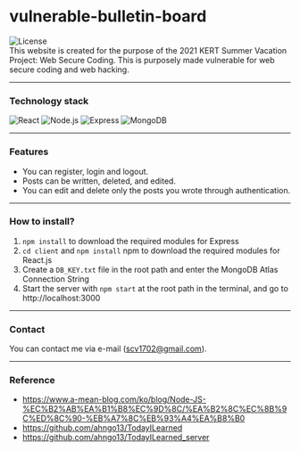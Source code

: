 # vulnerable-bulletin-board
![License](https://img.shields.io/badge/Licence-MIT-blue.svg)<br>
This website is created for the purpose of the 2021 KERT Summer Vacation Project: Web Secure Coding. This is purposely made vulnerable for web secure coding and web hacking. 

---

### Technology stack

![React](https://img.shields.io/badge/React-61DAF8?&style=for-the-badge&logo=React&logoColor=white")
![Node.js](https://img.shields.io/badge/Node.js-339933.svg?&style=for-the-badge&logo=Node.js&logoColor=white)
![Express](https://img.shields.io/badge/Express-000000.svg?&style=for-the-badge&logo=Express&logoColor=white)
![MongoDB](https://img.shields.io/badge/MongoDB-47A248.svg?&style=for-the-badge&logo=MongoDB&logoColor=white)

---

### Features
- You can register, login and logout.
- Posts can be written, deleted, and edited.
- You can edit and delete only the posts you wrote through authentication.

---

### How to install?
1. `npm install` to download the required modules for Express
2. `cd client` and `npm install` npm to download the required modules for React.js
3. Create a `DB_KEY.txt` file in the root path and enter the MongoDB Atlas Connection String
4. Start the server with `npm start` at the root path in the terminal, and go to http://localhost:3000

---

### Contact
You can contact me via e-mail (scv1702@gmail.com).

---
### Reference
- https://www.a-mean-blog.com/ko/blog/Node-JS-%EC%B2%AB%EA%B1%B8%EC%9D%8C/%EA%B2%8C%EC%8B%9C%ED%8C%90-%EB%A7%8C%EB%93%A4%EA%B8%B0
- https://github.com/ahngo13/TodayILearned
- https://github.com/ahngo13/TodayILearned_server